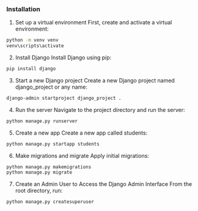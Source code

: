 ### Installation
1. Set up a virtual environment
First, create and activate a virtual environment:
```bash
python -m venv venv
venv\scripts\activate
```
2. Install Django
Install Django using pip:
```bash
pip install django
```
3. Start a new Django project
Create a new Django project named django_project or any name:
```bash
django-admin startproject django_project .
```
4. Run the server
Navigate to the project directory and run the server:
```bash
python manage.py runserver
```
5. Create a new app
Create a new app called students:
```bash
python manage.py startapp students
```
6. Make migrations and migrate
Apply initial migrations:
```bash
python manage.py makemigrations
python manage.py migrate
```
7. Create an Admin User to Access the Django Admin Interface
From the root directory, run:
```
python manage.py createsuperuser
```
